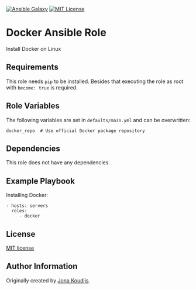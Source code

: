[![Ansible Galaxy](https://img.shields.io/badge/galaxy-jonakoudijs.docker-blueviolet.svg)](https://galaxy.ansible.com/jonakoudijs/ansible_docker)
[![MIT License](https://img.shields.io/badge/license-MIT-blue.svg)](LICENSE)

Docker Ansible Role
===================

Install Docker on Linux

Requirements
------------

This role needs `pip` to be installed. Besides that executing the role as root with `become: true` is required.

Role Variables
--------------

The following variables are set in `defaults/main.yml` and can be overwritten:
```
docker_repo  # Use official Docker package repository
```

Dependencies
------------

This role does not have any dependencies.

Example Playbook
----------------

Installing Docker:
```
- hosts: servers
  roles:
     - docker
```

License
-------

[MIT license](LICENSE)

Author Information
------------------

Originally created by [Jona Koudijs](https://www.jona.io).
